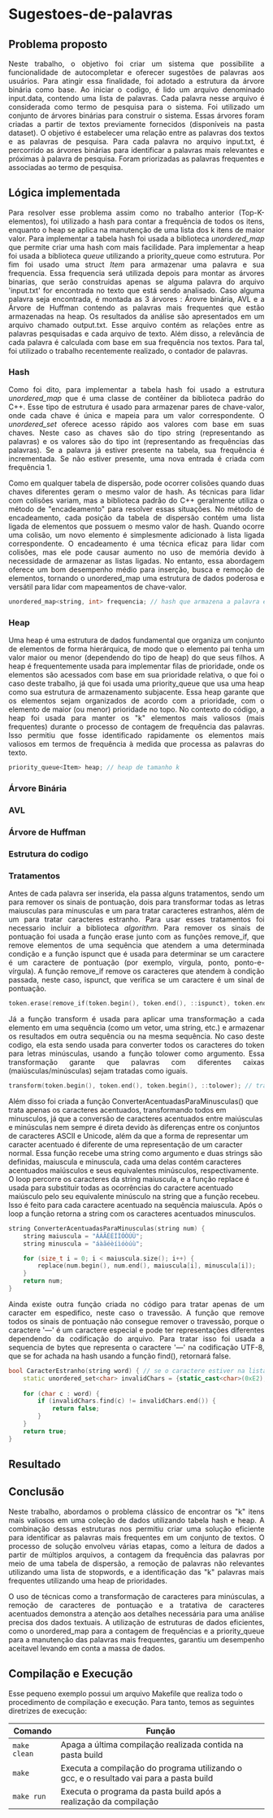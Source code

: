 # Sugestoes-de-palavras

## Problema proposto
<p align="justify">
Neste trabalho, o objetivo foi criar um sistema que possibilite a funcionalidade de autocompletar e oferecer sugestões de palavras aos usuários. Para atingir essa finalidade, foi adotado a estrutura da árvore binária como base. Ao iniciar o codigo, é lido um arquivo denominado input.data, contendo uma lista de palavras. Cada palavra nesse arquivo é considerada como termo de pesquisa para o sistema. Foi utilizado um conjunto de árvores binárias para construir o sistema. Essas árvores foram criadas a partir de textos previamente fornecidos (disponíveis na pasta dataset). O objetivo é estabelecer uma relação entre as palavras dos textos e as palavras de pesquisa. Para cada palavra no arquivo input.txt, é percorrido as árvores binárias para identificar a palavras mais relevantes e próximas à palavra de pesquisa. Foram priorizadas as palavras frequentes e associadas ao termo de pesquisa.

## Lógica implementada
<p align="justify">
Para resolver esse problema assim como no trabalho anterior (Top-K-elementos), foi utilizado a hash para contar a frequência de todos os itens, enquanto o heap se aplica na manutenção de uma lista dos k itens de maior valor. Para implementar a tabela hash foi usada a biblioteca <i>unordered_map</i> que permite criar uma hash com mais facilidade. Para implementar a heap foi usada a biblioteca <i>queue</i> utilizando a priority_queue como estrutura. Por fim foi usado uma struct <i>Item</i> para armazenar uma palavra e sua frequencia. Essa frequencia será utilizada depois para montar as árvores binarias, que serão construidas apenas se alguma palavra do arquivo 'input.txt' for encontrada no texto que está sendo analisado. Caso alguma palavra seja encontrada, é montada as 3 árvores : Árovre binária, AVL e a Árvore de Huffman contendo as palavras mais frequentes que estão armazenadas na heap. Os resultados da análise são apresentados em um arquivo chamado output.txt. Esse arquivo contém as relações entre as palavras pesquisadas e cada arquivo de texto. Além disso, a relevância de cada palavra é calculada com base em sua frequência nos textos. Para tal, foi utilizado o trabalho recentemente realizado, o contador de palavras.

### Hash
<p align="justify">
Como foi dito, para implementar a tabela hash foi usado a estrutura <i>unordered_map</i> que é uma classe de contêiner da biblioteca padrão do C++. Esse tipo de estrutura é usado para armazenar pares de chave-valor, onde cada chave é única e mapeia para um valor correspondente. O <i>unordered_set</i> oferece acesso rápido aos valores com base em suas chaves. Neste caso as chaves são do tipo string (representando as palavras) e os valores são do tipo int (representando as frequências das palavras).  Se a palavra já estiver presente na tabela, sua frequência é incrementada. Se não estiver presente, uma nova entrada é criada com frequência 1.

<p align="justify">
Como em qualquer tabela de dispersão, pode ocorrer colisões quando duas chaves diferentes geram o mesmo valor de hash. As técnicas para lidar com colisões variam, mas a biblioteca padrão do C++ geralmente utiliza o método de "encadeamento" para resolver essas situações. No método de encadeamento, cada posição da tabela de dispersão contém uma lista ligada de elementos que possuem o mesmo valor de hash. Quando ocorre uma colisão, um novo elemento é simplesmente adicionado à lista ligada correspondente. O encadeamento é uma técnica eficaz para lidar com colisões, mas ele pode causar aumento no uso de memória devido à necessidade de armazenar as listas ligadas. No entanto, essa abordagem oferece um bom desempenho médio para inserção, busca e remoção de elementos, tornando o unordered_map uma estrutura de dados poderosa e versátil para lidar com mapeamentos de chave-valor. 

```cpp
unordered_map<string, int> frequencia; // hash que armazena a palavra e a freq que ela aparece
```

### Heap
<p align="justify">
Uma heap é uma estrutura de dados fundamental que organiza um conjunto de elementos de forma hierárquica, de modo que o elemento pai tenha um valor maior ou menor (dependendo do tipo de heap) do que seus filhos. A heap é frequentemente usada para implementar filas de prioridade, onde os elementos são acessados com base em sua prioridade relativa, o que foi o caso deste trabalho, já que foi usada uma priority_queue que usa uma heap como sua estrutura de armazenamento subjacente. Essa heap garante que os elementos sejam organizados de acordo com a prioridade, com o elemento de maior (ou menor) prioridade no topo. No contexto do código, a heap foi usada para manter os "k" elementos mais valiosos (mais frequentes) durante o processo de contagem de frequência das palavras. Isso permitiu que fosse identificado rapidamente os elementos mais valiosos em termos de frequência à medida que processa as palavras do texto.

```cpp
priority_queue<Item> heap; // heap de tamanho k
```
### Árvore Binária

### AVL

### Árvore de Huffman

### Estrutura do codigo
<p align="justify">

### Tratamentos
<p align="justify">
Antes de cada palavra ser inserida, ela passa alguns tratamentos, sendo um para remover os sinais de pontuação, dois para transformar todas as letras maiusculas para minusculas e um para tratar caracteres estranhos, além de um para tratar caracteres estranho. Para usar esses tratamentos foi necessario incluir a biblioteca <i>algorithm</i>. Para remover os sinais de pontuação foi usada a função erase junto com as funções remove_if, que remove elementos de uma sequência que atendem a uma determinada condição e a função ispunct que é usada para determinar se um caractere é um caractere de pontuação (por exemplo, vírgula, ponto, ponto-e-vírgula). A função remove_if remove os caracteres que atendem à condição passada, neste caso, ispunct, que verifica se um caractere é um sinal de pontuação.
 
```cpp
token.erase(remove_if(token.begin(), token.end(), ::ispunct), token.end());  // remove sinais de pontuação do token
```
 
<p align="justify">
Já a função transform é usada para aplicar uma transformação a cada elemento em uma sequência (como um vetor, uma string, etc.) e armazenar os resultados em outra sequência ou na mesma sequência. No caso deste codigo, ela esta sendo usada para converter todos os caracteres do token para letras minúsculas, usando a função tolower como argumento. Essa transformação garante que palavras com diferentes caixas (maiúsculas/minúsculas) sejam tratadas como iguais. 
 
```cpp
transform(token.begin(), token.end(), token.begin(), ::tolower); // transforma para letras minusculas
```
Além disso foi criada a função ConverterAcentuadasParaMinusculas() que trata apenas os caracteres acentuados, transformando todos em minusculos, já que a conversão de caracteres acentuados entre maiúsculas e minúsculas nem sempre é direta devido às diferenças entre os conjuntos de caracteres ASCII e Unicode, além da que a forma de representar um caracter acentuado é diferente de uma representação de um caracter normal. Essa função recebe uma string como argumento e duas strings são definidas, maiuscula e minuscula, cada uma delas contém caracteres acentuados maiúsculos e seus equivalentes minúsculos, respectivamente. O loop percorre os caracteres da string maiuscula, e a função replace é usada para substituir todas as ocorrências do caractere acentuado maiúsculo pelo seu equivalente minúsculo na string que a função recebeu. Isso é feito para cada caractere acentuado na sequência maiuscula. Após o loop a função retorna a string com os caracteres acentuados minusculos.

```cpp
string ConverterAcentuadasParaMinusculas(string num) {
    string maiuscula = "ÁÀÃÉÈÍÌÓÒÚÙ";
    string minuscula = "áàãéèíìóòúù";

    for (size_t i = 0; i < maiuscula.size(); i++) {
        replace(num.begin(), num.end(), maiuscula[i], minuscula[i]);
    }
    return num;
}
```
<p align="justify">
Ainda existe outra função criada no código para tratar apenas de um caracter em espedifico, neste caso o travessão. A função que remove todos os sinais de pontuação não consegue remover o travessão, porque o caractere '—' é um caractere especial e pode ter representações diferentes dependendo da codificação do arquivo. Para tratar isso foi usada a sequencia de bytes que representa o caractere '—' na codificação UTF-8, que se for achada na hash usando a função find(), retornará false.
 
```cpp
bool CaracterEstranho(string word) { // se o caractere estiver na lista de inválidos, retorne falso
    static unordered_set<char> invalidChars = {static_cast<char>(0xE2), static_cast<char>(0x80), static_cast<char>(0x94)}; // sequencia de bytes do travessao
    
    for (char c : word) {
        if (invalidChars.find(c) != invalidChars.end()) {
            return false; 
        }
    }
    return true;
}
```

## Resultado

## Conclusão
<p align="justify">
Neste trabalho, abordamos o problema clássico de encontrar os "k" itens mais valiosos em uma coleção de dados utilizando tabela hash e heap. A combinação dessas estruturas nos permitiu criar uma solução eficiente para identificar as palavras mais frequentes em um conjunto de textos. O processo de solução envolveu várias etapas, como a leitura de dados a partir de múltiplos arquivos, a contagem da frequência das palavras por meio de uma tabela de dispersão, a remoção de palavras não relevantes utilizando uma lista de stopwords, e a identificação das "k" palavras mais frequentes utilizando uma heap de prioridades.
<p align="justify">
O uso de técnicas como a transformação de caracteres para minúsculas, a remoção de caracteres de pontuação e a tratativa de caracteres acentuados demonstra a atenção aos detalhes necessária para uma análise precisa dos dados textuais. A utilização de estruturas de dados eficientes, como o unordered_map para a contagem de frequências e a priority_queue para a manutenção das palavras mais frequentes, garantiu um desempenho aceitavel levando em conta a massa de dados.

## Compilação e Execução

Esse pequeno exemplo possui um arquivo Makefile que realiza todo o procedimento de compilação e execução. Para tanto, temos as seguintes diretrizes de execução:


| Comando                |  Função                                                                                           |
| -----------------------| ------------------------------------------------------------------------------------------------- |
|  `make clean`          | Apaga a última compilação realizada contida na pasta build                                        |
|  `make`                | Executa a compilação do programa utilizando o gcc, e o resultado vai para a pasta build           |
|  `make run`            | Executa o programa da pasta build após a realização da compilação                                 |
